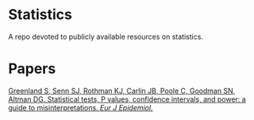 # Statistics
A repo devoted to publicly available resources on statistics.

# Papers

[Greenland S, Senn SJ, Rothman KJ, Carlin JB, Poole C, Goodman SN, Altman DG. Statistical tests, P values, confidence intervals, and power: a guide to misinterpretations. *Eur J Epidemiol.*](https://www.ncbi.nlm.nih.gov/pmc/articles/PMC4877414/#:~:text=be%20highly%20misleading%3A-,21.,or%20studies%20is%20not%20significant.)

